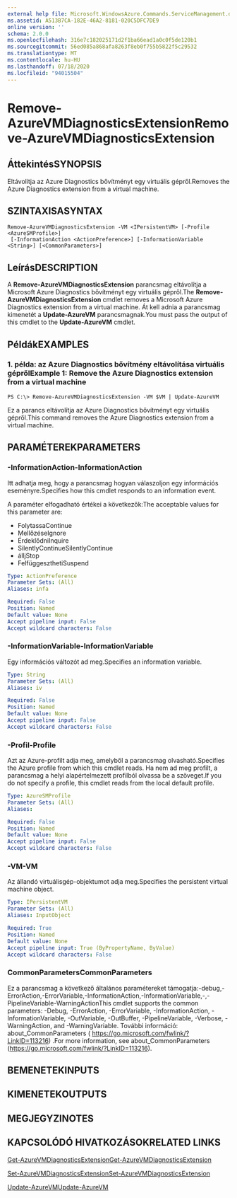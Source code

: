 ```yaml
---
external help file: Microsoft.WindowsAzure.Commands.ServiceManagement.dll-Help.xml
ms.assetid: A513B7CA-182E-46A2-8181-020C5DFC7DE9
online version: ''
schema: 2.0.0
ms.openlocfilehash: 316e7c182025171d2f1ba66ead1a0c0f5de120b1
ms.sourcegitcommit: 56ed085a868afa8263f8eb0f755b5822f5c29532
ms.translationtype: MT
ms.contentlocale: hu-HU
ms.lasthandoff: 07/18/2020
ms.locfileid: "94015504"
---
```

# <span data-ttu-id="fb09f-101">Remove-AzureVMDiagnosticsExtension</span><span class="sxs-lookup"><span data-stu-id="fb09f-101">Remove-AzureVMDiagnosticsExtension</span></span>

## <span data-ttu-id="fb09f-102">Áttekintés</span><span class="sxs-lookup"><span data-stu-id="fb09f-102">SYNOPSIS</span></span>
<span data-ttu-id="fb09f-103">Eltávolítja az Azure Diagnostics bővítményt egy virtuális gépről.</span><span class="sxs-lookup"><span data-stu-id="fb09f-103">Removes the Azure Diagnostics extension from a virtual machine.</span></span>

## <span data-ttu-id="fb09f-104">SZINTAXISA</span><span class="sxs-lookup"><span data-stu-id="fb09f-104">SYNTAX</span></span>

```
Remove-AzureVMDiagnosticsExtension -VM <IPersistentVM> [-Profile <AzureSMProfile>]
 [-InformationAction <ActionPreference>] [-InformationVariable <String>] [<CommonParameters>]
```

## <span data-ttu-id="fb09f-105">Leírás</span><span class="sxs-lookup"><span data-stu-id="fb09f-105">DESCRIPTION</span></span>
<span data-ttu-id="fb09f-106">A **Remove-AzureVMDiagnosticsExtension** parancsmag eltávolítja a Microsoft Azure Diagnostics bővítményt egy virtuális gépről.</span><span class="sxs-lookup"><span data-stu-id="fb09f-106">The **Remove-AzureVMDiagnosticsExtension** cmdlet removes a Microsoft Azure Diagnostics extension from a virtual machine.</span></span>
<span data-ttu-id="fb09f-107">Át kell adnia a parancsmag kimenetét a **Update-AzureVM** parancsmagnak.</span><span class="sxs-lookup"><span data-stu-id="fb09f-107">You must pass the output of this cmdlet to the **Update-AzureVM** cmdlet.</span></span>

## <span data-ttu-id="fb09f-108">Példák</span><span class="sxs-lookup"><span data-stu-id="fb09f-108">EXAMPLES</span></span>

### <span data-ttu-id="fb09f-109">1. példa: az Azure Diagnostics bővítmény eltávolítása virtuális gépről</span><span class="sxs-lookup"><span data-stu-id="fb09f-109">Example 1: Remove the Azure Diagnostics extension from a virtual machine</span></span>
```
PS C:\> Remove-AzureVMDiagnosticsExtension -VM $VM | Update-AzureVM
```

<span data-ttu-id="fb09f-110">Ez a parancs eltávolítja az Azure Diagnostics bővítményt egy virtuális gépről.</span><span class="sxs-lookup"><span data-stu-id="fb09f-110">This command removes the Azure Diagnostics extension from a virtual machine.</span></span>

## <span data-ttu-id="fb09f-111">PARAMÉTEREK</span><span class="sxs-lookup"><span data-stu-id="fb09f-111">PARAMETERS</span></span>

### <span data-ttu-id="fb09f-112">-InformationAction</span><span class="sxs-lookup"><span data-stu-id="fb09f-112">-InformationAction</span></span>
<span data-ttu-id="fb09f-113">Itt adhatja meg, hogy a parancsmag hogyan válaszoljon egy információs eseményre.</span><span class="sxs-lookup"><span data-stu-id="fb09f-113">Specifies how this cmdlet responds to an information event.</span></span>

<span data-ttu-id="fb09f-114">A paraméter elfogadható értékei a következők:</span><span class="sxs-lookup"><span data-stu-id="fb09f-114">The acceptable values for this parameter are:</span></span>

- <span data-ttu-id="fb09f-115">Folytassa</span><span class="sxs-lookup"><span data-stu-id="fb09f-115">Continue</span></span>
- <span data-ttu-id="fb09f-116">Mellőzése</span><span class="sxs-lookup"><span data-stu-id="fb09f-116">Ignore</span></span>
- <span data-ttu-id="fb09f-117">Érdeklődni</span><span class="sxs-lookup"><span data-stu-id="fb09f-117">Inquire</span></span>
- <span data-ttu-id="fb09f-118">SilentlyContinue</span><span class="sxs-lookup"><span data-stu-id="fb09f-118">SilentlyContinue</span></span>
- <span data-ttu-id="fb09f-119">állj</span><span class="sxs-lookup"><span data-stu-id="fb09f-119">Stop</span></span>
- <span data-ttu-id="fb09f-120">Felfüggesztheti</span><span class="sxs-lookup"><span data-stu-id="fb09f-120">Suspend</span></span>

```yaml
Type: ActionPreference
Parameter Sets: (All)
Aliases: infa

Required: False
Position: Named
Default value: None
Accept pipeline input: False
Accept wildcard characters: False
```

### <span data-ttu-id="fb09f-121">-InformationVariable</span><span class="sxs-lookup"><span data-stu-id="fb09f-121">-InformationVariable</span></span>
<span data-ttu-id="fb09f-122">Egy információs változót ad meg.</span><span class="sxs-lookup"><span data-stu-id="fb09f-122">Specifies an information variable.</span></span>

```yaml
Type: String
Parameter Sets: (All)
Aliases: iv

Required: False
Position: Named
Default value: None
Accept pipeline input: False
Accept wildcard characters: False
```

### <span data-ttu-id="fb09f-123">-Profil</span><span class="sxs-lookup"><span data-stu-id="fb09f-123">-Profile</span></span>
<span data-ttu-id="fb09f-124">Azt az Azure-profilt adja meg, amelyből a parancsmag olvasható.</span><span class="sxs-lookup"><span data-stu-id="fb09f-124">Specifies the Azure profile from which this cmdlet reads.</span></span>
<span data-ttu-id="fb09f-125">Ha nem ad meg profilt, a parancsmag a helyi alapértelmezett profilból olvassa be a szöveget.</span><span class="sxs-lookup"><span data-stu-id="fb09f-125">If you do not specify a profile, this cmdlet reads from the local default profile.</span></span>

```yaml
Type: AzureSMProfile
Parameter Sets: (All)
Aliases: 

Required: False
Position: Named
Default value: None
Accept pipeline input: False
Accept wildcard characters: False
```

### <span data-ttu-id="fb09f-126">-VM</span><span class="sxs-lookup"><span data-stu-id="fb09f-126">-VM</span></span>
<span data-ttu-id="fb09f-127">Az állandó virtuálisgép-objektumot adja meg.</span><span class="sxs-lookup"><span data-stu-id="fb09f-127">Specifies the persistent virtual machine object.</span></span>

```yaml
Type: IPersistentVM
Parameter Sets: (All)
Aliases: InputObject

Required: True
Position: Named
Default value: None
Accept pipeline input: True (ByPropertyName, ByValue)
Accept wildcard characters: False
```

### <span data-ttu-id="fb09f-128">CommonParameters</span><span class="sxs-lookup"><span data-stu-id="fb09f-128">CommonParameters</span></span>
<span data-ttu-id="fb09f-129">Ez a parancsmag a következő általános paramétereket támogatja:-debug,-ErrorAction,-ErrorVariable,-InformationAction,-InformationVariable,-,-PipelineVariable-WarningAction</span><span class="sxs-lookup"><span data-stu-id="fb09f-129">This cmdlet supports the common parameters: -Debug, -ErrorAction, -ErrorVariable, -InformationAction, -InformationVariable, -OutVariable, -OutBuffer, -PipelineVariable, -Verbose, -WarningAction, and -WarningVariable.</span></span> <span data-ttu-id="fb09f-130">További információ: about_CommonParameters ( https://go.microsoft.com/fwlink/?LinkID=113216) .</span><span class="sxs-lookup"><span data-stu-id="fb09f-130">For more information, see about_CommonParameters (https://go.microsoft.com/fwlink/?LinkID=113216).</span></span>

## <span data-ttu-id="fb09f-131">BEMENETEK</span><span class="sxs-lookup"><span data-stu-id="fb09f-131">INPUTS</span></span>

## <span data-ttu-id="fb09f-132">KIMENETEK</span><span class="sxs-lookup"><span data-stu-id="fb09f-132">OUTPUTS</span></span>

## <span data-ttu-id="fb09f-133">MEGJEGYZI</span><span class="sxs-lookup"><span data-stu-id="fb09f-133">NOTES</span></span>

## <span data-ttu-id="fb09f-134">KAPCSOLÓDÓ HIVATKOZÁSOK</span><span class="sxs-lookup"><span data-stu-id="fb09f-134">RELATED LINKS</span></span>

[<span data-ttu-id="fb09f-135">Get-AzureVMDiagnosticsExtension</span><span class="sxs-lookup"><span data-stu-id="fb09f-135">Get-AzureVMDiagnosticsExtension</span></span>](./Get-AzureVMDiagnosticsExtension.md)

[<span data-ttu-id="fb09f-136">Set-AzureVMDiagnosticsExtension</span><span class="sxs-lookup"><span data-stu-id="fb09f-136">Set-AzureVMDiagnosticsExtension</span></span>](./Set-AzureVMDiagnosticsExtension.md)

[<span data-ttu-id="fb09f-137">Update-AzureVM</span><span class="sxs-lookup"><span data-stu-id="fb09f-137">Update-AzureVM</span></span>](./Update-AzureVM.md)


